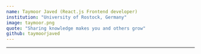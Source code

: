 ```yaml
---
name: Taymoor Javed (React.js Frontend developer)
institution: "University of Rostock, Germany"
image: taymoor.png
quote: "Sharing knowledge makes you and others grow"
github: taymoorjaved
---
```

---
